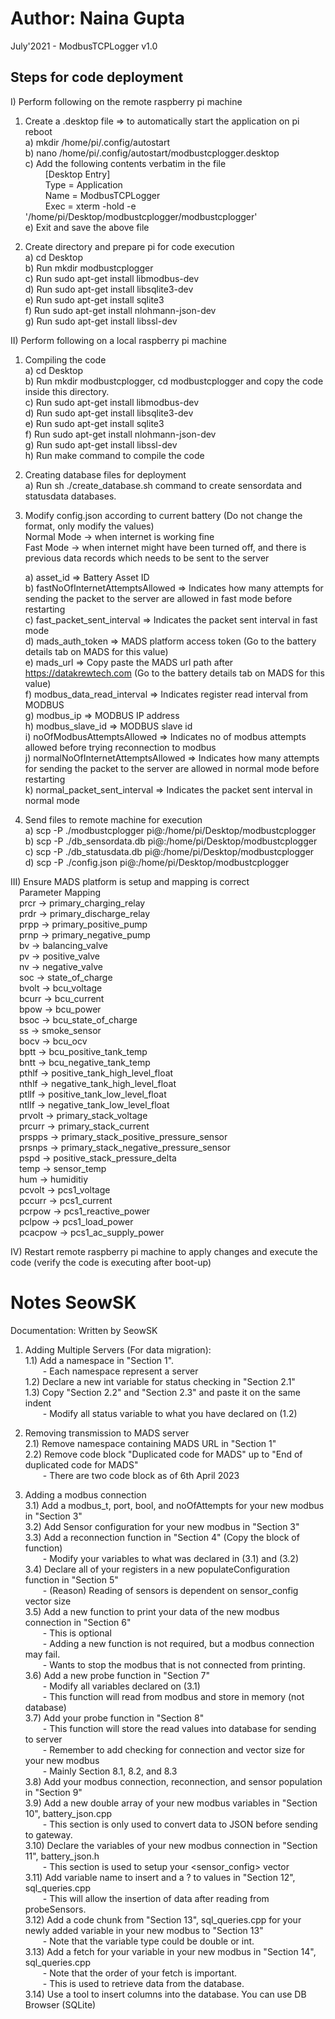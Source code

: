 # Author: Naina Gupta
July'2021 - ModbusTCPLogger v1.0

Steps for code deployment
------------------------------------------------------------------------

I) Perform following on the remote raspberry pi machine
	
1) Create a .desktop file => to automatically start the application on pi reboot  
	a) mkdir /home/pi/.config/autostart  
	b) nano /home/pi/.config/autostart/modbustcplogger.desktop  
	c) Add the following contents verbatim in the file  
	&emsp;&emsp;   [Desktop Entry]  
	&emsp;&emsp;   Type = Application  
	&emsp;&emsp;   Name = ModbusTCPLogger  
	&emsp;&emsp;   Exec = xterm -hold -e '/home/pi/Desktop/modbustcplogger/modbustcplogger'  
	e) Exit and save the above file  

	
2) 	Create directory and prepare pi for code execution  
	a) cd Desktop  
	b) Run mkdir modbustcplogger  
	c) Run sudo apt-get install libmodbus-dev  
	d) Run sudo apt-get install libsqlite3-dev  
	e) Run sudo apt-get install sqlite3  
	f) Run sudo apt-get install nlohmann-json-dev  
	g) Run sudo apt-get install libssl-dev  
	
	
II) Perform following on a local raspberry pi machine  

1) Compiling the code  
	a) cd Desktop  
	b) Run mkdir modbustcplogger, cd modbustcplogger and copy the code inside this directory.  
	c) Run sudo apt-get install libmodbus-dev  
	d) Run sudo apt-get install libsqlite3-dev  
	e) Run sudo apt-get install sqlite3  
	f) Run sudo apt-get install nlohmann-json-dev  
	g) Run sudo apt-get install libssl-dev  
	h) Run make command to compile the code  
	
2) Creating database files for deployment  
	a) Run sh ./create_database.sh command to create sensordata and statusdata databases.  
	
3) Modify config.json according to current battery (Do not change the format, only modify the values)  
   Normal Mode -> when internet is working fine  
   Fast Mode -> when internet might have been turned off, and there is previous data records which needs to be sent to the server  

	a) asset_id => Battery Asset ID  
	b) fastNoOfInternetAttemptsAllowed => Indicates how many attempts for sending the packet to the server are allowed in fast mode before restarting  
	c) fast_packet_sent_interval => Indicates the packet sent interval in fast mode  
	d) mads_auth_token => MADS platform access token (Go to the battery details tab on MADS for this value)  
	e) mads_url => Copy paste the MADS url path after https://datakrewtech.com (Go to the battery details tab on MADS for this value)  
	f) modbus_data_read_interval => Indicates register read interval from MODBUS  
	g) modbus_ip => MODBUS IP address  
	h) modbus_slave_id => MODBUS slave id  
	i) noOfModbusAttemptsAllowed => Indicates no of modbus attempts allowed before trying reconnection to modbus  
	j) normalNoOfInternetAttemptsAllowed => Indicates how many attempts for sending the packet to the server are allowed in normal mode before restarting  
	k) normal_packet_sent_interval => Indicates the packet sent interval in normal mode  
	
4) Send files to remote machine for execution  
	a) scp -P <PortNo> ./modbustcplogger pi@<Remote-IP-Address>:/home/pi/Desktop/modbustcplogger  
	b) scp -P <PortNo> ./db_sensordata.db pi@<Remote-IP-Address>:/home/pi/Desktop/modbustcplogger  
	c) scp -P <PortNo> ./db_statusdata.db pi@<Remote-IP-Address>:/home/pi/Desktop/modbustcplogger  
	d) scp -P <PortNo> ./config.json pi@<Remote-IP-Address>:/home/pi/Desktop/modbustcplogger  
	
III) Ensure MADS platform is setup and mapping is correct  
	&emsp;Parameter Mapping  
	&emsp;prcr -> primary_charging_relay  
	&emsp;prdr -> primary_discharge_relay  
	&emsp;prpp -> primary_positive_pump  
	&emsp;prnp -> primary_negative_pump  
	&emsp;bv -> balancing_valve  
	&emsp;pv -> positive_valve  
	&emsp;nv -> negative_valve  
	&emsp;soc -> state_of_charge  
	&emsp;bvolt -> bcu_voltage  
	&emsp;bcurr -> bcu_current  
	&emsp;bpow -> bcu_power  
	&emsp;bsoc -> bcu_state_of_charge  
	&emsp;ss -> smoke_sensor  
	&emsp;bocv -> bcu_ocv  
	&emsp;bptt -> bcu_positive_tank_temp  
	&emsp;bntt -> bcu_negative_tank_temp  
	&emsp;pthlf -> positive_tank_high_level_float  
	&emsp;nthlf -> negative_tank_high_level_float  
	&emsp;ptllf -> positive_tank_low_level_float  
	&emsp;ntllf -> negative_tank_low_level_float  
	&emsp;prvolt -> primary_stack_voltage  
	&emsp;prcurr -> primary_stack_current  
	&emsp;prspps -> primary_stack_positive_pressure_sensor  
	&emsp;prsnps -> primary_stack_negative_pressure_sensor  
	&emsp;pspd -> positive_stack_pressure_delta  
	&emsp;temp -> sensor_temp  
	&emsp;hum -> humiditiy  
	&emsp;pcvolt -> pcs1_voltage  
	&emsp;pccurr -> pcs1_current  
	&emsp;pcrpow -> pcs1_reactive_power  
	&emsp;pclpow -> pcs1_load_power  
	&emsp;pcacpow -> pcs1_ac_supply_power  
	
IV) Restart remote raspberry pi machine to apply changes and execute the code (verify the code is executing after boot-up)  

# Notes SeowSK
Documentation: Written by SeowSK

 1) Adding Multiple Servers (For data migration):  
      1.1) Add a namespace in "Section 1".  
          &emsp;&emsp;- Each namespace represent a server  
      1.2) Declare a new int variable for status checking in "Section 2.1"  
      1.3) Copy "Section 2.2" and "Section 2.3" and paste it on the same indent  
          &emsp;&emsp;- Modify all status variable to what you have declared on (1.2)  

 2) Removing transmission to MADS server  
      2.1) Remove namespace containing MADS URL in "Section 1"  
      2.2) Remove code block "Duplicated code for MADS" up to "End of duplicated code for MADS"  
          &emsp;&emsp;- There are two code block as of 6th April 2023  

 3) Adding a modbus connection  
      3.1) Add a modbus_t, port, bool, and noOfAttempts for your new modbus in "Section 3"  
      3.2) Add Sensor configuration for your new modbus in "Section 3"  
      3.3) Add a reconnection function in "Section 4" (Copy the block of function)  
          &emsp;&emsp;- Modify your variables to what was declared in (3.1) and (3.2)  
      3.4) Declare all of your registers in a new populateConfiguration function in "Section 5"  
          &emsp;&emsp;- (Reason) Reading of sensors is dependent on sensor_config vector size  
      3.5) Add a new function to print your data of the new modbus connection in "Section 6"  
          &emsp;&emsp;- This is optional  
          &emsp;&emsp;- Adding a new function is not required, but a modbus connection may fail.  
          &emsp;&emsp;- Wants to stop the modbus that is not connected from printing.  
      3.6) Add a new probe function in "Section 7"  
          &emsp;&emsp;- Modify all variables declared on (3.1)  
          &emsp;&emsp;- This function will read from modbus and store in memory (not database)  
      3.7) Add your probe function in "Section 8"  
          &emsp;&emsp;- This function will store the read values into database for sending to server  
          &emsp;&emsp;- Remember to add checking for connection and vector size for your new modbus  
          &emsp;&emsp;- Mainly Section 8.1, 8.2, and 8.3  
      3.8) Add your modbus connection, reconnection, and sensor population in "Section 9"  
      3.9) Add a new double array of your new modbus variables in "Section 10", battery_json.cpp  
          &emsp;&emsp;- This section is only used to convert data to JSON before sending to gateway.  
      3.10) Declare the variables of your new modbus connection in "Section 11", battery_json.h  
          &emsp;&emsp;- This section is used to setup your <sensor_config> vector  
      3.11) Add variable name to insert and a ? to values in "Section 12", sql_queries.cpp  
          &emsp;&emsp;- This will allow the insertion of data after reading from probeSensors.  
      3.12) Add a code chunk from "Section 13", sql_queries.cpp for your newly added variable in your new modbus to "Section 13"  
          &emsp;&emsp;- Note that the variable type could be double or int.  
      3.13) Add a fetch for your variable in your new modbus in "Section 14", sql_queries.cpp  
          &emsp;&emsp;- Note that the order of your fetch is important.  
          &emsp;&emsp;- This is used to retrieve data from the database.  
      3.14) Use a tool to insert columns into the database. You can use DB Browser (SQLite)  